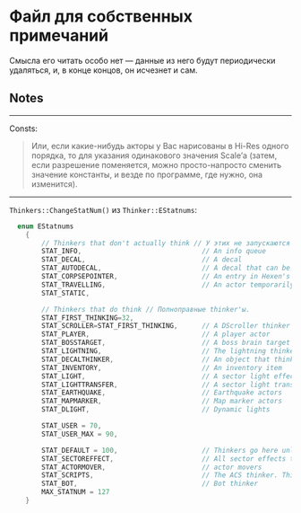 # Файл для собственных примечаний

Смысла его читать особо нет — данные из него будут периодически удаляться, и, в конце концов, он исчезнет и сам.

## Notes

* * *

Consts:

> Или, если какие-нибудь акторы у Вас нарисованы в Hi-Res одного порядка, то для указания одинакового значения Scale’а (затем, если разрешение поменяется, можно просто-напросто сменить значение константы, и везде по программе, где нужно, она изменится).

* * *

`Thinkers::ChangeStatNum()` из `Thinker::EStatnums`:

```C
  enum EStatnums
	{
 		// Thinkers that don't actually think // У этих не запускаются такие функции, как, например, "Tick()".
		STAT_INFO,								// An info queue
		STAT_DECAL,								// A decal
		STAT_AUTODECAL,							// A decal that can be automatically deleted
		STAT_CORPSEPOINTER,						// An entry in Hexen's corpse queue
		STAT_TRAVELLING,						// An actor temporarily travelling to a new map
		STAT_STATIC,

		// Thinkers that do think // Полноправные thinker'ы.
		STAT_FIRST_THINKING=32,
		STAT_SCROLLER=STAT_FIRST_THINKING,		// A DScroller thinker
		STAT_PLAYER,							// A player actor
		STAT_BOSSTARGET,						// A boss brain target
		STAT_LIGHTNING,							// The lightning thinker
		STAT_DECALTHINKER,						// An object that thinks for a decal
		STAT_INVENTORY,							// An inventory item
		STAT_LIGHT,								// A sector light effect
		STAT_LIGHTTRANSFER,						// A sector light transfer. These must be ticked after the light effects.
		STAT_EARTHQUAKE,						// Earthquake actors
		STAT_MAPMARKER,							// Map marker actors
		STAT_DLIGHT,							// Dynamic lights

		STAT_USER = 70,
		STAT_USER_MAX = 90,

		STAT_DEFAULT = 100,						// Thinkers go here unless specified otherwise.
		STAT_SECTOREFFECT,						// All sector effects that cause floor and ceiling movement
		STAT_ACTORMOVER,						// actor movers
		STAT_SCRIPTS,							// The ACS thinker. This is to ensure that it can't tick before all actors called PostBeginPlay
		STAT_BOT,								// Bot thinker
		MAX_STATNUM = 127
	}
```
